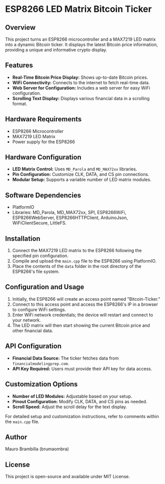 
# ESP8266 LED Matrix Bitcoin Ticker

## Overview
This project turns an ESP8266 microcontroller and a MAX7219 LED matrix into a dynamic Bitcoin ticker. It displays the latest Bitcoin price information, providing a unique and informative crypto display.

## Features
- **Real-Time Bitcoin Price Display:** Shows up-to-date Bitcoin prices.
- **WiFi Connectivity:** Connects to the internet to fetch real-time data.
- **Web Server for Configuration:** Includes a web server for easy WiFi configuration.
- **Scrolling Text Display:** Displays various financial data in a scrolling format.

## Hardware Requirements
- ESP8266 Microcontroller
- MAX7219 LED Matrix
- Power supply for the ESP8266

## Hardware Configuration
- **LED Matrix Control:** Uses `MD_Parola` and `MD_MAX72xx` libraries.
- **Pin Configuration:** Customize CLK, DATA, and CS pin connections.
- **Modular Setup:** Supports a variable number of LED matrix modules.

## Software Dependencies
- PlatformIO
- Libraries: MD_Parola, MD_MAX72xx, SPI, ESP8266WiFi, ESP8266WebServer, ESP8266HTTPClient, ArduinoJson, WiFiClientSecure, LittleFS.

## Installation
1. Connect the MAX7219 LED matrix to the ESP8266 following the specified pin configuration.
2. Compile and upload the `main.cpp` file to the ESP8266 using PlatformIO.
3. Place the contents of the `data` folder in the root directory of the ESP8266's file system.

## Configuration and Usage
1. Initially, the ESP8266 will create an access point named "Bitcoin-Ticker."
2. Connect to this access point and access the ESP8266's IP in a browser to configure WiFi settings.
3. Enter WiFi network credentials; the device will restart and connect to your network.
4. The LED matrix will then start showing the current Bitcoin price and other financial data.

## API Configuration
- **Financial Data Source:** The ticker fetches data from `financialmodelingprep.com`.
- **API Key Required:** Users must provide their API key for data access.

## Customization Options
- **Number of LED Modules:** Adjustable based on your setup.
- **Pinout Configuration:** Modify CLK, DATA, and CS pins as needed.
- **Scroll Speed:** Adjust the scroll delay for the text display.

For detailed setup and customization instructions, refer to comments within the `main.cpp` file.

## Author
Mauro Brambilla (brumaombra)

## License
This project is open-source and available under MIT License.
